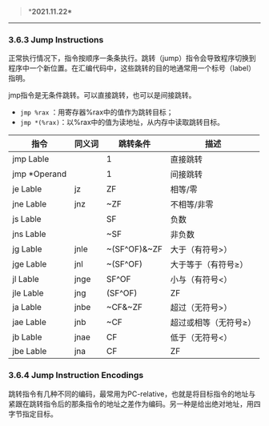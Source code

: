 > ***2021.11.22\***

------

### 3.6.3 Jump Instructions

正常执行情况下，指令按顺序一条条执行。跳转（jump）指令会导致程序切换到程序中一个新位置。在汇编代码中，这些跳转的目的地通常用一个标号（label）指明。

jmp指令是无条件跳转。可以直接跳转，也可以是间接跳转。

- `jmp %rax` ：用寄存器%rax中的值作为跳转目标；
- `jmp *(%rax)`：以%rax中的值为读地址，从内存中读取跳转目标。

| 指令         | 同义词 | 跳转条件     | 描述                  |
| ------------ | ------ | ------------ | --------------------- |
| jmp Lable    |        | 1            | 直接跳转              |
| jmp *Operand |        | 1            | 间接跳转              |
| je  Lable    | jz     | ZF           | 相等/零               |
| jne Lable    | jnz    | ~ZF          | 不相等/非零           |
| js  Lable    |        | SF           | 负数                  |
| jns Lable    |        | ~SF          | 非负数                |
| jg  Lable    | jnle   | ~(SF^OF)&~ZF | 大于（有符号>）       |
| jge Lable    | jnl    | ~(SF^OF)     | 大于等于（有符号≥）   |
| jl  Lable    | jnge   | SF^OF        | 小与（有符号<）       |
| jle Lable    | jng    | (SF^OF)      | ZF                    |
| ja  Lable    | jnbe   | ~CF&~ZF      | 超过（无符号>）       |
| jae Lable    | jnb    | ~CF          | 超过或相等（无符号≥） |
| jb  Lable    | jnae   | CF           | 低于（无符号<）       |
| jbe Lable    | jna    | CF           | ZF                    |

### 3.6.4 Jump Instruction Encodings

跳转指令有几种不同的编码，最常用为PC-relative，也就是将目标指令的地址与紧跟在跳转指令后的那条指令的地址之差作为编码。另一种是给出绝对地址，用四字节指定目标。